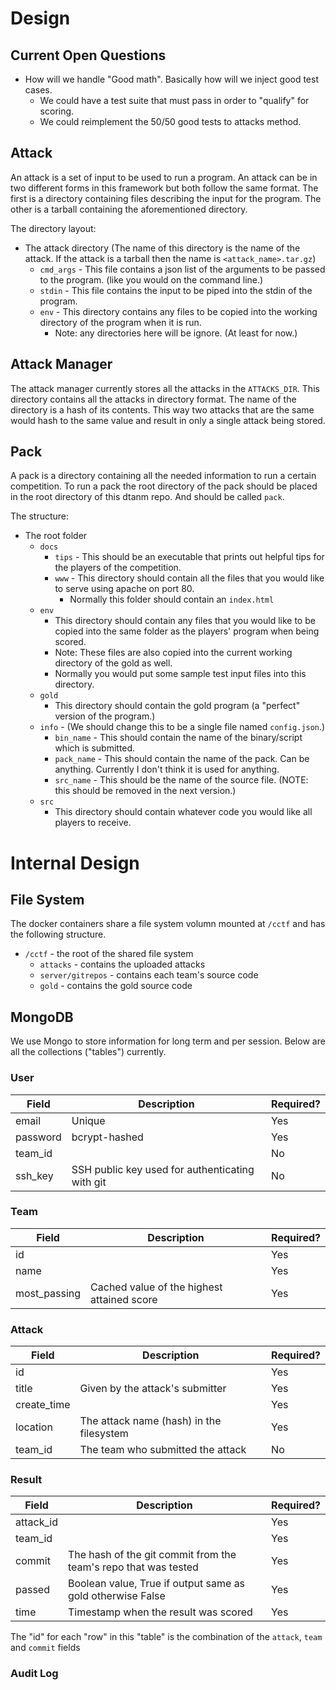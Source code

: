 # Design

## Current Open Questions
 - How will we handle "Good math". Basically how will we inject good test cases.
    - We could have a test suite that must pass in order to "qualify" for scoring.
    - We could reimplement the 50/50 good tests to attacks method.

## Attack
An attack is a set of input to be used to run a program.
An attack can be in two different forms in this framework but both follow the same format. The first is a directory containing files describing the input for the program. The other is a tarball containing the aforementioned directory.

The directory layout:  
 - The attack directory (The name of this directory is the name of the attack. If the attack is a tarball then the name is `<attack_name>.tar.gz`)
    - `cmd_args` - This file contains a json list of the arguments to be passed to the program. (like you would on the command line.)
    - `stdin` - This file contains the input to be piped into the stdin of the program.
    - `env` - This directory contains any files to be copied into the working directory of the program when it is run.
        - Note: any directories here will be ignore. (At least for now.)
<!--    - All other files not named `cmd_args` and `stdin` are files that should be copied into the working directory of the program when it is run. -->

## Attack Manager
The attack manager currently stores all the attacks in the `ATTACKS_DIR`.
This directory contains all the attacks in directory format.
The name of the directory is a hash of its contents.
This way two attacks that are the same would hash to the same value and result in only a single attack being stored.

## Pack
A pack is a directory containing all the needed information to run a certain competition.
To run a pack the root directory of the pack should be placed in the root directory of this dtanm repo. And should be called `pack`.

The structure:  
 - The root folder
    - `docs`
        - `tips` - This should be an executable that prints out helpful tips for the players of the competition.
        - `www` - This directory should contain all the files that you would like to serve using apache on port 80.
            - Normally this folder should contain an `index.html`
    - `env`
        - This directory should contain any files that you would like to be copied into the same folder as the players' program when being scored.
        - Note: These files are also copied into the current working directory of the gold as well.
        - Normally you would put some sample test input files into this directory.
    - `gold`
        - This directory should contain the gold program (a "perfect" version of the program.)
    - `info` - (We should change this to be a single file named `config.json`.)
        - `bin_name` - This should contain the name of the binary/script which is submitted.
        - `pack_name` - This should contain the name of the pack. Can be anything. Currently I don't think it is used for anything.
        - `src_name` - This should be the name of the source file. (NOTE: this should be removed in the next version.)
    - `src`
        - This directory should contain whatever code you would like all players to receive.


# Internal Design

## File System
The docker containers share a file system volumn mounted at `/cctf` and has the following structure.
- `/cctf` - the root of the shared file system
  - `attacks` - contains the uploaded attacks
  - `server/gitrepos` - contains each team's source code
  - `gold` - contains the gold source code

## MongoDB
We use Mongo to store information for long term and per session.
Below are all the collections ("tables") currently.

### User
Field | Description | Required?
--- | --- | ---
email | Unique | Yes
password | bcrypt-hashed | Yes
team_id | | No
ssh_key | SSH public key used for authenticating with git | No

### Team
Field | Description | Required?
--- | --- | ---
id | | Yes
name | | Yes
most_passing | Cached value of the highest attained score | Yes

### Attack
Field | Description | Required?
--- | --- | ---
id | | Yes
title | Given by the attack's submitter | Yes
create_time | | Yes
location | The attack name (hash) in the filesystem | Yes
team_id | The team who submitted the attack | No

### Result
Field | Description | Required?
--- | --- | ---
attack_id | | Yes
team_id | | Yes
commit | The hash of the git commit from the team's repo that was tested | Yes
passed | Boolean value, True if output same as gold otherwise False | Yes
time | Timestamp when the result was scored | Yes

The "id" for each "row" in this "table" is the combination of the `attack`, `team` and `commit` fields

### Audit Log


